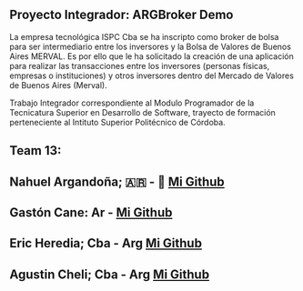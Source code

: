 
## Proyecto Integrador: ARGBroker Demo
 La empresa tecnológica ISPC Cba se ha inscripto como broker de bolsa para ser
 intermediario entre los inversores y la Bolsa de Valores de Buenos Aires MERVAL.
 Es por ello que le ha solicitado la creación de una aplicación para realizar las transacciones
 entre los inversores (personas físicas, empresas o instituciones) y otros inversores dentro
 del Mercado de Valores de Buenos Aires (Merval).

 Trabajo Integrador correspondiente al Modulo Programador de la Tecnicatura Superior en Desarrollo de Software, trayecto de formación perteneciente al Intituto Superior Politécnico de Córdoba.

## Team 13:
 ## Nahuel Argandoña; 🇦🇷 - 🐣 [Mi Github](https://github.com/Aubar48)
 ## Gastón Cane: Ar - [Mi Github](https://github.com/GasmauC)
 ## Eric Heredia; Cba - Arg [Mi Github](https://github.com/Eric-Heredia)
 ## Agustin Cheli; Cba - Arg [Mi Github](https://github.com/AgustinCheli)